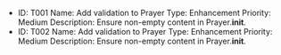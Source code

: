 - ID: T001
Name: Add validation to Prayer
Type: Enhancement
Priority: Medium
Description: Ensure non-empty content in Prayer.__init__.
- ID: T002
  Name: Add validation to Prayer
  Type: Enhancement
  Priority: Medium
  Description: Ensure non-empty content in Prayer.__init__.
